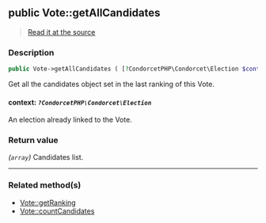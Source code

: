 ## public Vote::getAllCandidates

> [Read it at the source](https://github.com/julien-boudry/Condorcet/blob/master/src/Vote.php#L297)

### Description    

```php
public Vote->getAllCandidates ( [?CondorcetPHP\Condorcet\Election $context = null] ): array
```

Get all the candidates object set in the last ranking of this Vote.
    

#### **context:** *`?CondorcetPHP\Condorcet\Election`*   
An election already linked to the Vote.    


### Return value   

*(`array`)* Candidates list.


---------------------------------------

### Related method(s)      

* [Vote::getRanking](/Docs/api-reference/Vote%20Class/Vote--getRanking.md)    
* [Vote::countCandidates](/Docs/api-reference/Vote%20Class/Vote--countCandidates.md)    
